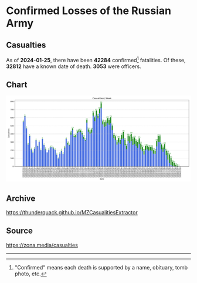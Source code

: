 
# Confirmed Losses of the Russian Army

## Casualties

As of **2024-01-25**, there have been **42284** confirmed[^1] fatalities.
Of these, **32812** have a known date of death.
**3053** were officers.

## Chart

![7-Day Intervals Bar Chart](./docs/7days.svg)

## Archive

https://thunderquack.github.io/MZCasualitiesExtractor

## Source

https://zona.media/casualties

---

[^1]: "Confirmed" means each death is supported by a name, obituary, tomb photo, etc.
